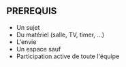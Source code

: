 ## PREREQUIS

- Un sujet
- Du matériel (salle, TV, timer, ...)
- L'envie
- Un espace sauf
- Participation active de toute l'équipe
